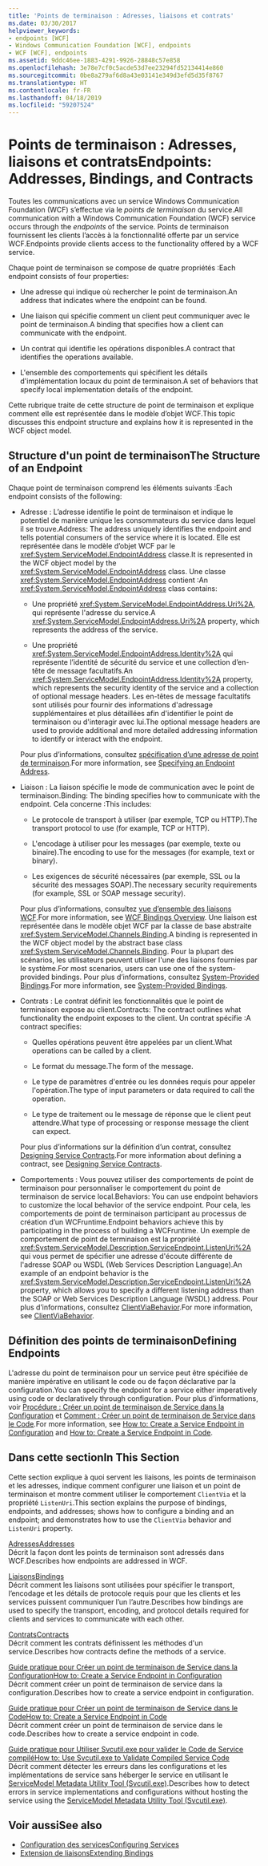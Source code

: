 ```yaml
---
title: 'Points de terminaison : Adresses, liaisons et contrats'
ms.date: 03/30/2017
helpviewer_keywords:
- endpoints [WCF]
- Windows Communication Foundation [WCF], endpoints
- WCF [WCF], endpoints
ms.assetid: 9ddc46ee-1883-4291-9926-28848c57e858
ms.openlocfilehash: 3e78e7cf0c5acde53d7ee23294fd52134414e860
ms.sourcegitcommit: 0be8a279af6d8a43e03141e349d3efd5d35f8767
ms.translationtype: HT
ms.contentlocale: fr-FR
ms.lasthandoff: 04/18/2019
ms.locfileid: "59207524"
---
```

# <a name="endpoints-addresses-bindings-and-contracts"></a><span data-ttu-id="2c734-102">Points de terminaison : Adresses, liaisons et contrats</span><span class="sxs-lookup"><span data-stu-id="2c734-102">Endpoints: Addresses, Bindings, and Contracts</span></span>
<span data-ttu-id="2c734-103">Toutes les communications avec un service Windows Communication Foundation (WCF) s’effectue via le *points de terminaison* du service.</span><span class="sxs-lookup"><span data-stu-id="2c734-103">All communication with a Windows Communication Foundation (WCF) service occurs through the *endpoints* of the service.</span></span> <span data-ttu-id="2c734-104">Points de terminaison fournissent les clients l’accès à la fonctionnalité offerte par un service WCF.</span><span class="sxs-lookup"><span data-stu-id="2c734-104">Endpoints provide clients access to the functionality offered by a WCF service.</span></span>  
  
 <span data-ttu-id="2c734-105">Chaque point de terminaison se compose de quatre propriétés :</span><span class="sxs-lookup"><span data-stu-id="2c734-105">Each endpoint consists of four properties:</span></span>  
  
-   <span data-ttu-id="2c734-106">Une adresse qui indique où rechercher le point de terminaison.</span><span class="sxs-lookup"><span data-stu-id="2c734-106">An address that indicates where the endpoint can be found.</span></span>  
  
-   <span data-ttu-id="2c734-107">Une liaison qui spécifie comment un client peut communiquer avec le point de terminaison.</span><span class="sxs-lookup"><span data-stu-id="2c734-107">A binding that specifies how a client can communicate with the endpoint.</span></span>  
  
-   <span data-ttu-id="2c734-108">Un contrat qui identifie les opérations disponibles.</span><span class="sxs-lookup"><span data-stu-id="2c734-108">A contract that identifies the operations available.</span></span>  
  
-   <span data-ttu-id="2c734-109">L'ensemble des comportements qui spécifient les détails d'implémentation locaux du point de terminaison.</span><span class="sxs-lookup"><span data-stu-id="2c734-109">A set of behaviors that specify local implementation details of the endpoint.</span></span>  
  
 <span data-ttu-id="2c734-110">Cette rubrique traite de cette structure de point de terminaison et explique comment elle est représentée dans le modèle d’objet WCF.</span><span class="sxs-lookup"><span data-stu-id="2c734-110">This topic discusses this endpoint structure and explains how it is represented in the WCF object model.</span></span>  
  
## <a name="the-structure-of-an-endpoint"></a><span data-ttu-id="2c734-111">Structure d'un point de terminaison</span><span class="sxs-lookup"><span data-stu-id="2c734-111">The Structure of an Endpoint</span></span>  
 <span data-ttu-id="2c734-112">Chaque point de terminaison comprend les éléments suivants :</span><span class="sxs-lookup"><span data-stu-id="2c734-112">Each endpoint consists of the following:</span></span>  
  
-   <span data-ttu-id="2c734-113">Adresse : L’adresse identifie le point de terminaison et indique le potentiel de manière unique les consommateurs du service dans lequel il se trouve.</span><span class="sxs-lookup"><span data-stu-id="2c734-113">Address: The address uniquely identifies the endpoint and tells potential consumers of the service where it is located.</span></span> <span data-ttu-id="2c734-114">Elle est représentée dans le modèle d’objet WCF par le <xref:System.ServiceModel.EndpointAddress> classe.</span><span class="sxs-lookup"><span data-stu-id="2c734-114">It is represented in the WCF object model by the <xref:System.ServiceModel.EndpointAddress> class.</span></span> <span data-ttu-id="2c734-115">Une classe <xref:System.ServiceModel.EndpointAddress> contient :</span><span class="sxs-lookup"><span data-stu-id="2c734-115">An <xref:System.ServiceModel.EndpointAddress> class contains:</span></span>  
  
    -   <span data-ttu-id="2c734-116">Une propriété <xref:System.ServiceModel.EndpointAddress.Uri%2A>, qui représente l'adresse du service.</span><span class="sxs-lookup"><span data-stu-id="2c734-116">A <xref:System.ServiceModel.EndpointAddress.Uri%2A> property, which represents the address of the service.</span></span>  
  
    -   <span data-ttu-id="2c734-117">Une propriété <xref:System.ServiceModel.EndpointAddress.Identity%2A> qui représente l’identité de sécurité du service et une collection d’en-tête de message facultatifs.</span><span class="sxs-lookup"><span data-stu-id="2c734-117">An <xref:System.ServiceModel.EndpointAddress.Identity%2A> property, which represents the security identity of the service and a collection of optional message headers.</span></span> <span data-ttu-id="2c734-118">Les en-têtes de message facultatifs sont utilisés pour fournir des informations d'adressage supplémentaires et plus détaillées afin d'identifier le point de terminaison ou d'interagir avec lui.</span><span class="sxs-lookup"><span data-stu-id="2c734-118">The optional message headers are used to provide additional and more detailed addressing information to identify or interact with the endpoint.</span></span>  
  
     <span data-ttu-id="2c734-119">Pour plus d’informations, consultez [spécification d’une adresse de point de terminaison](../../../../docs/framework/wcf/specifying-an-endpoint-address.md).</span><span class="sxs-lookup"><span data-stu-id="2c734-119">For more information, see [Specifying an Endpoint Address](../../../../docs/framework/wcf/specifying-an-endpoint-address.md).</span></span>  
  
-   <span data-ttu-id="2c734-120">Liaison : La liaison spécifie le mode de communication avec le point de terminaison.</span><span class="sxs-lookup"><span data-stu-id="2c734-120">Binding: The binding specifies how to communicate with the endpoint.</span></span> <span data-ttu-id="2c734-121">Cela concerne :</span><span class="sxs-lookup"><span data-stu-id="2c734-121">This includes:</span></span>  
  
    -   <span data-ttu-id="2c734-122">Le protocole de transport à utiliser (par exemple, TCP ou HTTP).</span><span class="sxs-lookup"><span data-stu-id="2c734-122">The transport protocol to use (for example, TCP or HTTP).</span></span>  
  
    -   <span data-ttu-id="2c734-123">L'encodage à utiliser pour les messages (par exemple, texte ou binaire).</span><span class="sxs-lookup"><span data-stu-id="2c734-123">The encoding to use for the messages (for example, text or binary).</span></span>  
  
    -   <span data-ttu-id="2c734-124">Les exigences de sécurité nécessaires (par exemple, SSL ou la sécurité des messages SOAP).</span><span class="sxs-lookup"><span data-stu-id="2c734-124">The necessary security requirements (for example, SSL or SOAP message security).</span></span>  
  
     <span data-ttu-id="2c734-125">Pour plus d’informations, consultez [vue d’ensemble des liaisons WCF](../../../../docs/framework/wcf/bindings-overview.md).</span><span class="sxs-lookup"><span data-stu-id="2c734-125">For more information, see [WCF Bindings Overview](../../../../docs/framework/wcf/bindings-overview.md).</span></span> <span data-ttu-id="2c734-126">Une liaison est représentée dans le modèle objet WCF par la classe de base abstraite <xref:System.ServiceModel.Channels.Binding>.</span><span class="sxs-lookup"><span data-stu-id="2c734-126">A binding is represented in the WCF object model by the abstract base class <xref:System.ServiceModel.Channels.Binding>.</span></span> <span data-ttu-id="2c734-127">Pour la plupart des scénarios, les utilisateurs peuvent utiliser l'une des liaisons fournies par le système.</span><span class="sxs-lookup"><span data-stu-id="2c734-127">For most scenarios, users can use one of the system-provided bindings.</span></span> <span data-ttu-id="2c734-128">Pour plus d’informations, consultez [System-Provided Bindings](../../../../docs/framework/wcf/system-provided-bindings.md).</span><span class="sxs-lookup"><span data-stu-id="2c734-128">For more information, see [System-Provided Bindings](../../../../docs/framework/wcf/system-provided-bindings.md).</span></span>  
  
-   <span data-ttu-id="2c734-129">Contrats : Le contrat définit les fonctionnalités que le point de terminaison expose au client.</span><span class="sxs-lookup"><span data-stu-id="2c734-129">Contracts: The contract outlines what functionality the endpoint exposes to the client.</span></span> <span data-ttu-id="2c734-130">Un contrat spécifie :</span><span class="sxs-lookup"><span data-stu-id="2c734-130">A contract specifies:</span></span>  
  
    -   <span data-ttu-id="2c734-131">Quelles opérations peuvent être appelées par un client.</span><span class="sxs-lookup"><span data-stu-id="2c734-131">What operations can be called by a client.</span></span>  
  
    -   <span data-ttu-id="2c734-132">Le format du message.</span><span class="sxs-lookup"><span data-stu-id="2c734-132">The form of the message.</span></span>  
  
    -   <span data-ttu-id="2c734-133">Le type de paramètres d'entrée ou les données requis pour appeler l'opération.</span><span class="sxs-lookup"><span data-stu-id="2c734-133">The type of input parameters or data required to call the operation.</span></span>  
  
    -   <span data-ttu-id="2c734-134">Le type de traitement ou le message de réponse que le client peut attendre.</span><span class="sxs-lookup"><span data-stu-id="2c734-134">What type of processing or response message the client can expect.</span></span>  
  
     <span data-ttu-id="2c734-135">Pour plus d’informations sur la définition d’un contrat, consultez [Designing Service Contracts](../../../../docs/framework/wcf/designing-service-contracts.md).</span><span class="sxs-lookup"><span data-stu-id="2c734-135">For more information about defining a contract, see [Designing Service Contracts](../../../../docs/framework/wcf/designing-service-contracts.md).</span></span>  
  
-   <span data-ttu-id="2c734-136">Comportements : Vous pouvez utiliser des comportements de point de terminaison pour personnaliser le comportement du point de terminaison de service local.</span><span class="sxs-lookup"><span data-stu-id="2c734-136">Behaviors: You can use endpoint behaviors to customize the local behavior of the service endpoint.</span></span> <span data-ttu-id="2c734-137">Pour cela, les comportements de point de terminaison participant au processus de création d’un WCFruntime.</span><span class="sxs-lookup"><span data-stu-id="2c734-137">Endpoint behaviors achieve this by participating in the process of building a WCFruntime.</span></span> <span data-ttu-id="2c734-138">Un exemple de comportement de point de terminaison est la propriété <xref:System.ServiceModel.Description.ServiceEndpoint.ListenUri%2A> qui vous permet de spécifier une adresse d'écoute différente de l'adresse SOAP ou WSDL (Web Services Description Language).</span><span class="sxs-lookup"><span data-stu-id="2c734-138">An example of an endpoint behavior is the <xref:System.ServiceModel.Description.ServiceEndpoint.ListenUri%2A> property, which allows you to specify a different listening address than the SOAP or Web Services Description Language (WSDL) address.</span></span> <span data-ttu-id="2c734-139">Pour plus d’informations, consultez [ClientViaBehavior](../../../../docs/framework/wcf/diagnostics/wmi/clientviabehavior.md).</span><span class="sxs-lookup"><span data-stu-id="2c734-139">For more information, see [ClientViaBehavior](../../../../docs/framework/wcf/diagnostics/wmi/clientviabehavior.md).</span></span>  
  
## <a name="defining-endpoints"></a><span data-ttu-id="2c734-140">Définition des points de terminaison</span><span class="sxs-lookup"><span data-stu-id="2c734-140">Defining Endpoints</span></span>  
 <span data-ttu-id="2c734-141">L'adresse du point de terminaison pour un service peut être spécifiée de manière impérative en utilisant le code ou de façon déclarative par la configuration.</span><span class="sxs-lookup"><span data-stu-id="2c734-141">You can specify the endpoint for a service either imperatively using code or declaratively through configuration.</span></span> <span data-ttu-id="2c734-142">Pour plus d'informations, voir [Procédure : Créer un point de terminaison de Service dans la Configuration](../../../../docs/framework/wcf/feature-details/how-to-create-a-service-endpoint-in-configuration.md) et [Comment : Créer un point de terminaison de Service dans le Code](../../../../docs/framework/wcf/feature-details/how-to-create-a-service-endpoint-in-code.md).</span><span class="sxs-lookup"><span data-stu-id="2c734-142">For more information, see [How to: Create a Service Endpoint in Configuration](../../../../docs/framework/wcf/feature-details/how-to-create-a-service-endpoint-in-configuration.md) and [How to: Create a Service Endpoint in Code](../../../../docs/framework/wcf/feature-details/how-to-create-a-service-endpoint-in-code.md).</span></span>  
  
## <a name="in-this-section"></a><span data-ttu-id="2c734-143">Dans cette section</span><span class="sxs-lookup"><span data-stu-id="2c734-143">In This Section</span></span>  
 <span data-ttu-id="2c734-144">Cette section explique à quoi servent les liaisons, les points de terminaison et les adresses, indique comment configurer une liaison et un point de terminaison et montre comment utiliser le comportement `ClientVia` et la propriété `ListenUri`.</span><span class="sxs-lookup"><span data-stu-id="2c734-144">This section explains the purpose of bindings, endpoints, and addresses; shows how to configure a binding and an endpoint; and demonstrates how to use the `ClientVia` behavior and `ListenUri` property.</span></span>  
  
 [<span data-ttu-id="2c734-145">Adresses</span><span class="sxs-lookup"><span data-stu-id="2c734-145">Addresses</span></span>](../../../../docs/framework/wcf/feature-details/endpoint-addresses.md)  
 <span data-ttu-id="2c734-146">Décrit la façon dont les points de terminaison sont adressés dans WCF.</span><span class="sxs-lookup"><span data-stu-id="2c734-146">Describes how endpoints are addressed in WCF.</span></span>  
  
 [<span data-ttu-id="2c734-147">Liaisons</span><span class="sxs-lookup"><span data-stu-id="2c734-147">Bindings</span></span>](../../../../docs/framework/wcf/feature-details/bindings.md)  
 <span data-ttu-id="2c734-148">Décrit comment les liaisons sont utilisées pour spécifier le transport, l’encodage et les détails de protocole requis pour que les clients et les services puissent communiquer l’un l’autre.</span><span class="sxs-lookup"><span data-stu-id="2c734-148">Describes how bindings are used to specify the transport, encoding, and protocol details required for clients and services to communicate with each other.</span></span>  
  
 [<span data-ttu-id="2c734-149">Contrats</span><span class="sxs-lookup"><span data-stu-id="2c734-149">Contracts</span></span>](../../../../docs/framework/wcf/feature-details/contracts.md)  
 <span data-ttu-id="2c734-150">Décrit comment les contrats définissent les méthodes d'un service.</span><span class="sxs-lookup"><span data-stu-id="2c734-150">Describes how contracts define the methods of a service.</span></span>  
  
 [<span data-ttu-id="2c734-151">Guide pratique pour Créer un point de terminaison de Service dans la Configuration</span><span class="sxs-lookup"><span data-stu-id="2c734-151">How to: Create a Service Endpoint in Configuration</span></span>](../../../../docs/framework/wcf/feature-details/how-to-create-a-service-endpoint-in-configuration.md)  
 <span data-ttu-id="2c734-152">Décrit comment créer un point de terminaison de service dans la configuration.</span><span class="sxs-lookup"><span data-stu-id="2c734-152">Describes how to create a service endpoint in configuration.</span></span>  
  
 [<span data-ttu-id="2c734-153">Guide pratique pour Créer un point de terminaison de Service dans le Code</span><span class="sxs-lookup"><span data-stu-id="2c734-153">How to: Create a Service Endpoint in Code</span></span>](../../../../docs/framework/wcf/feature-details/how-to-create-a-service-endpoint-in-code.md)  
 <span data-ttu-id="2c734-154">Décrit comment créer un point de terminaison de service dans le code.</span><span class="sxs-lookup"><span data-stu-id="2c734-154">Describes how to create a service endpoint in code.</span></span>  
  
 [<span data-ttu-id="2c734-155">Guide pratique pour Utiliser Svcutil.exe pour valider le Code de Service compilé</span><span class="sxs-lookup"><span data-stu-id="2c734-155">How to: Use Svcutil.exe to Validate Compiled Service Code</span></span>](../../../../docs/framework/wcf/feature-details/how-to-use-svcutil-exe-to-validate-compiled-service-code.md)  
 <span data-ttu-id="2c734-156">Décrit comment détecter les erreurs dans les configurations et les implémentations de service sans héberger le service en utilisant le [ServiceModel Metadata Utility Tool (Svcutil.exe)](../../../../docs/framework/wcf/servicemodel-metadata-utility-tool-svcutil-exe.md).</span><span class="sxs-lookup"><span data-stu-id="2c734-156">Describes how to detect errors in service implementations and configurations without hosting the service using the [ServiceModel Metadata Utility Tool (Svcutil.exe)](../../../../docs/framework/wcf/servicemodel-metadata-utility-tool-svcutil-exe.md).</span></span>  
  
## <a name="see-also"></a><span data-ttu-id="2c734-157">Voir aussi</span><span class="sxs-lookup"><span data-stu-id="2c734-157">See also</span></span>

- [<span data-ttu-id="2c734-158">Configuration des services</span><span class="sxs-lookup"><span data-stu-id="2c734-158">Configuring Services</span></span>](../../../../docs/framework/wcf/configuring-services.md)
- [<span data-ttu-id="2c734-159">Extension de liaisons</span><span class="sxs-lookup"><span data-stu-id="2c734-159">Extending Bindings</span></span>](../../../../docs/framework/wcf/extending/extending-bindings.md)
